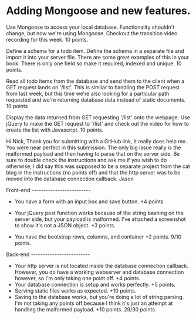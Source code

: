 # Adding Mongoose and new features.
Use Mongoose to access your local database.
Functionality shouldn't change, but now we're using Mongoose. Checkout the transition video recording for this week. 10 points.

Define a schema for a todo item.
Define the schema in a separate file and import it into your server file. There are some great examples of this in your book. There is only one field so make it required, indexed and unique. 10 points.

Read all todo items from the database and send them to the client when a GET request lands on '/list'.
This is similar to handling the POST request from last week, but this time we're also looking for a particular path requested and we're returning database data instead of static documents. 10 points

Display the data returned from GET requesting '/list' onto the webpage.
Use jQuery to make the GET request to '/list' and check out the video for how to create the list with Javascript. 10 points.



Hi Nick, Thank you for submitting with a GitHub link, it really does help me. 
You were near perfect in this submission. 
The only big issue really is the malformed payload and then having to parse that on the server side. 
Be sure to double check the instructions and ask me if you wish to do otherwise, 
I did say this was supposed to be a separate project from the cat blog in the instructions (no points off) 
and that the http server was to be moved into the database connection callback. Jason 

Front-end ------------------------- 
- You have a form with an input box and save button. +4 points 
- Your jQuery post function works because of the string bashing on the server side, but your payload is malformed. 
I've attached a screenshot to show it's not a JSON object. +3 points. 

- You have the bootstrap rows, columns, and container +2 points. 9/10 points. 

Back-end ------------------------- 
- Your http server is not located inside the database connection callback. 
However, you do have a working webserver and database connection however, so I'm only taking one point off. +4 points. 
- Your database connection is setup and works perfectly. +5 points. 
- Serving static files works as expected. +10 points. 
- Saving to the database works, but you're doing a lot of string parsing. 
I'm not taking any points off because I think it's just an attempt at handling the malformed payload. +10 points. 29/30 points


